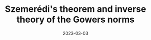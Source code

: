---
title: Szemer&eacute;di's theorem and inverse theory of the Gowers norms
date: 2023-03-03
status:
notes: 03-03-23-reading.pdf
arxiv: 
slides: 
code:
site:
paper:
presenters: Freddie Manners
series: Reading Group 
---
